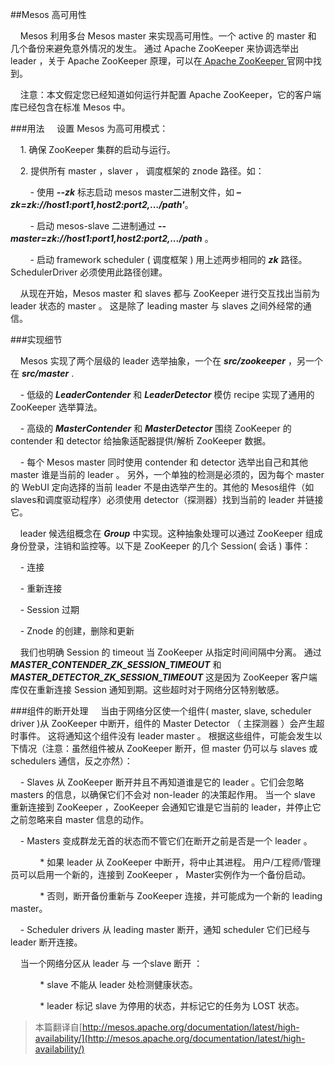 ##Mesos 高可用性

&nbsp;&nbsp;&nbsp;&nbsp;Mesos 利用多台 Mesos master 来实现高可用性。一个 active 的 master 和 几个备份来避免意外情况的发生。 通过 Apache ZooKeeper 来协调选举出 leader ，关于 Apache ZooKeeper 原理，可以在[ Apache ZooKeeper ](http://zookeeper.apache.org/doc/trunk/recipes.html#sc_leaderElection)官网中找到。

&nbsp;&nbsp;&nbsp;&nbsp;注意：本文假定您已经知道如何运行并配置 Apache ZooKeeper，它的客户端库已经包含在标准 Mesos 中。

###用法
&nbsp;&nbsp;&nbsp;&nbsp;设置 Mesos 为高可用模式：


&nbsp;&nbsp;&nbsp;&nbsp;1. 确保 ZooKeeper 集群的启动与运行。

&nbsp;&nbsp;&nbsp;&nbsp;2. 提供所有 master ，slaver ， 调度框架的 znode 路径。如：

&nbsp;&nbsp;&nbsp;&nbsp;&nbsp;&nbsp;&nbsp;&nbsp;- 使用 ***--zk*** 标志启动 mesos master二进制文件，如 ***–zk=zk://host1:port1,host2:port2,…/path'***。

&nbsp;&nbsp;&nbsp;&nbsp;&nbsp;&nbsp;&nbsp;&nbsp;- 启动 mesos-slave 二进制通过 ***--master=zk://host1:port1,host2:port2,.../path***  。

&nbsp;&nbsp;&nbsp;&nbsp;&nbsp;&nbsp;&nbsp;&nbsp;- 启动 framework scheduler ( 调度框架 ) 用上述两步相同的  ***zk*** 路径。 SchedulerDriver 必须使用此路径创建。

&nbsp;&nbsp;&nbsp;&nbsp;从现在开始，Mesos master 和 slaves 都与 ZooKeeper 进行交互找出当前为 leader 状态的 master 。 这是除了 leading master 与 slaves 之间外经常的通信。

###实现细节

&nbsp;&nbsp;&nbsp;&nbsp;Mesos 实现了两个层级的 leader 选举抽象，一个在 ***src/zookeeper*** ，另一个在 ***src/master*** .

&nbsp;&nbsp;&nbsp;&nbsp;- 低级的 ***LeaderContender*** 和 ***LeaderDetector*** 模仿 recipe 实现了通用的 ZooKeeper 选举算法。

&nbsp;&nbsp;&nbsp;&nbsp;- 高级的 ***MasterContender*** 和 ***MasterDetector*** 围绕 ZooKeeper 的 contender 和 detector 给抽象适配器提供/解析 ZooKeeper 数据。


&nbsp;&nbsp;&nbsp;&nbsp;- 每个 Mesos master 同时使用 contender 和 detector 选举出自己和其他 master 谁是当前的 leader 。 另外，一个单独的检测是必须的，因为每个 master 的 WebUI 定向选择的当前 leader 不是由选举产生的。其他的 Mesos组件（如 slaves和调度驱动程序）必须使用 detector（探测器）找到当前的 leader 并链接它。

&nbsp;&nbsp;&nbsp;&nbsp;leader 候选组概念在 ***Group*** 中实现。这种抽象处理可以通过 ZooKeeper 组成身份登录，注销和监控等。以下是  ZooKeeper 的几个 Session( 会话 ) 事件：

&nbsp;&nbsp;&nbsp;&nbsp;- 连接

&nbsp;&nbsp;&nbsp;&nbsp;- 重新连接

&nbsp;&nbsp;&nbsp;&nbsp;- Session 过期

&nbsp;&nbsp;&nbsp;&nbsp;- Znode 的创建，删除和更新

&nbsp;&nbsp;&nbsp;&nbsp;我们也明确 Session 的 timeout 当 ZooKeeper 从指定时间间隔中分离。 通过 ***MASTER_CONTENDER_ZK_SESSION_TIMEOUT*** 和  ***MASTER_DETECTOR_ZK_SESSION_TIMEOUT*** 这是因为 ZooKeeper 客户端库仅在重新连接  Session 通知到期。这些超时对于网络分区特别敏感。

###组件的断开处理
&nbsp;&nbsp;&nbsp;&nbsp;当由于网络分区使一个组件( master, slave, scheduler driver )从 ZooKeeper 中断开，组件的 Master Detector （ 主探测器 ）会产生超时事件。
这将通知这个组件没有 leader master 。 根据这些组件，可能会发生以下情况（注意：虽然组件被从 ZooKeeper 断开，但 master 仍可以与 slaves 或 schedulers 通信，反之亦然）：

&nbsp;&nbsp;&nbsp;&nbsp;- Slaves 从 ZooKeeper 断开并且不再知道谁是它的 leader 。它们会忽略 masters 的信息，以确保它们不会对 non-leader 的决策起作用。 当一个 slave 重新连接到 ZooKeeper ，ZooKeeper 会通知它谁是它当前的 leader，并停止它之前忽略来自  master 信息的动作。

&nbsp;&nbsp;&nbsp;&nbsp;- Masters 变成群龙无首的状态而不管它们在断开之前是否是一个  leader 。

&nbsp;&nbsp;&nbsp;&nbsp;&nbsp;&nbsp;&nbsp;&nbsp;&nbsp;&nbsp;&nbsp;&nbsp;* 如果 leader 从 ZooKeeper 中断开，将中止其进程。 用户/工程师/管理员可以启用一个新的，连接到 ZooKeeper ， Master实例作为一个备份启动。


&nbsp;&nbsp;&nbsp;&nbsp;&nbsp;&nbsp;&nbsp;&nbsp;&nbsp;&nbsp;&nbsp;&nbsp;* 否则，断开备份重新与 ZooKeeper 连接，并可能成为一个新的 leading master。


&nbsp;&nbsp;&nbsp;&nbsp;- Scheduler drivers 从 leading master 断开，通知 scheduler 它们已经与 leader 断开连接。

&nbsp;&nbsp;&nbsp;&nbsp;当一个网络分区从 leader 与 一个slave 断开 ：

&nbsp;&nbsp;&nbsp;&nbsp;&nbsp;&nbsp;&nbsp;&nbsp;&nbsp;&nbsp;&nbsp;&nbsp;* slave 不能从 leader 处检测健康状态。

&nbsp;&nbsp;&nbsp;&nbsp;&nbsp;&nbsp;&nbsp;&nbsp;&nbsp;&nbsp;&nbsp;&nbsp;*  leader 标记 slave 为停用的状态，并标记它的任务为 LOST 状态。

>本篇翻译自[http://mesos.apache.org/documentation/latest/high-availability/](http://mesos.apache.org/documentation/latest/high-availability/)
